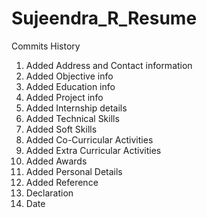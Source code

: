 # Sujeendra_R_Resume
Commits History
1. Added Address and Contact information 
2. Added Objective info
3. Added Education info
4. Added Project info
5. Added Internship details
6. Added Technical Skills
7. Added Soft Skills
8. Added Co-Curricular Activities
9. Added Extra Curricular Activities
10. Added Awards
11. Added Personal Details
12. Added Reference
13. Declaration
14. Date
